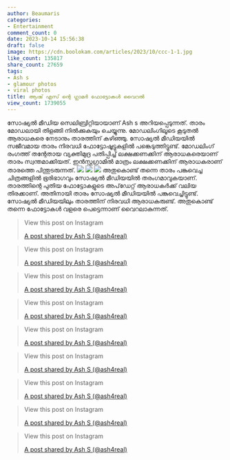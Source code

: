 ```yaml
---
author: Beaumaris
categories:
- Entertainment
comment_count: 0
date: 2023-10-14 15:56:38
draft: false
image: https://cdn.boolokam.com/articles/2023/10/ccc-1-1.jpg
like_count: 135817
share_count: 27659
tags:
- Ash s
- glamour photos
- viral photos
title: ആഷ് എസ് ന്റെ ഗ്ലാമർ ഫോട്ടോകൾ വൈറൽ
view_count: 1739055
---
```


സോഷ്യൽ മീഡിയ സെലിബ്രിറ്റിയായാണ് Ash s അറിയപ്പെടുന്നത്. താരം മോഡലായി തിളങ്ങി നിൽക്കുകയും ചെയ്യുന്നു. മോഡലിംഗിലൂടെ കൂടുതൽ ആരാധകരെ നേടാനും താരത്തിന് കഴിഞ്ഞു. സോഷ്യൽ മീഡിയയിൽ സജീവമായ താരം നിരവധി ഫോട്ടോഷൂട്ടുകളിൽ പങ്കെടുത്തിട്ടുണ്ട്. മോഡലിംഗ് രംഗത്ത് തന്റേതായ വ്യക്തിമുദ്ര പതിപ്പിച്ച് ലക്ഷക്കണക്കിന് ആരാധകരെയാണ് താരം സ്വന്തമാക്കിയത്. ഇൻസ്റ്റഗ്രാമിൽ മാത്രം ലക്ഷക്കണക്കിന് ആരാധകരാണ് താരത്തെ പിന്തുടരുന്നത്. ![](https://cdn.boolokam.com/articles/2023/10/ccc-1-1.jpg) ![](https://cdn.boolokam.com/articles/2023/10/ccc-2-1.jpg) ![](https://cdn.boolokam.com/articles/2023/10/ccc-3-1.jpg) അതുകൊണ്ട് തന്നെ താരം പങ്കുവെച്ച ചിത്രങ്ങളിൽ ഭൂരിഭാഗവും സോഷ്യൽ മീഡിയയിൽ തരംഗമാവുകയാണ്. താരത്തിന്റെ പുതിയ ഫോട്ടോകളുടെ അപ്‌ഡേറ്റ് ആരാധകർക്ക് വലിയ തിരക്കാണ്. അതിനായി താരം സോഷ്യൽ മീഡിയയിൽ പങ്കുവെച്ചിട്ടുണ്ട്. സോഷ്യൽ മീഡിയയിലും താരത്തിന് നിരവധി ആരാധകരുണ്ട്. അതുകൊണ്ട് തന്നെ ഫോട്ടോകൾ വളരെ പെട്ടെന്നാണ് വൈറലാകുന്നത്. 

> View this post on Instagram
> 
> [A post shared by Ash S (@ash4real)](https://www.instagram.com/p/CyLh2iFNBHn/?utm_source=ig_embed&utm_campaign=loading)

> View this post on Instagram
> 
> [A post shared by Ash S (@ash4real)](https://www.instagram.com/p/CyD0-goNOPK/?utm_source=ig_embed&utm_campaign=loading)

> View this post on Instagram
> 
> [A post shared by Ash S (@ash4real)](https://www.instagram.com/p/Cxfxmcbt4QE/?utm_source=ig_embed&utm_campaign=loading)

> View this post on Instagram
> 
> [A post shared by Ash S (@ash4real)](https://www.instagram.com/p/CxX_3yLKIAB/?utm_source=ig_embed&utm_campaign=loading)

> View this post on Instagram
> 
> [A post shared by Ash S (@ash4real)](https://www.instagram.com/p/CxLM641qmbx/?utm_source=ig_embed&utm_campaign=loading)

> View this post on Instagram
> 
> [A post shared by Ash S (@ash4real)](https://www.instagram.com/p/CwxWKCUpaME/?utm_source=ig_embed&utm_campaign=loading)

> View this post on Instagram
> 
> [A post shared by Ash S (@ash4real)](https://www.instagram.com/p/CwsReJ2pg8X/?utm_source=ig_embed&utm_campaign=loading)

> View this post on Instagram
> 
> [A post shared by Ash S (@ash4real)](https://www.instagram.com/p/CwFrqjgK_aZ/?utm_source=ig_embed&utm_campaign=loading)

> View this post on Instagram
> 
> [A post shared by Ash S (@ash4real)](https://www.instagram.com/p/CwAgIxGJz0F/?utm_source=ig_embed&utm_campaign=loading)